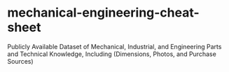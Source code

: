 # mechanical-engineering-cheat-sheet
Publicly Available Dataset of Mechanical, Industrial, and Engineering Parts and Technical Knowledge, Including (Dimensions, Photos, and Purchase Sources)
